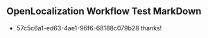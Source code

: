 ## OpenLocalization Workflow Test MarkDown
* 57c5c6a1-ed63-4ae1-96f6-68188c079b28 
thanks!<!--HONumber=Mar16_HO2-->
